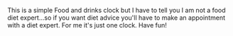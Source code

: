 This is a simple Food and drinks clock but I have to tell you I am not a food diet expert...so if you want diet advice you'll have to make an appointment with a diet expert. For me it's just one clock. Have fun!
